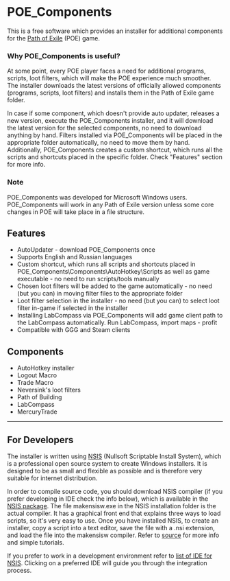 # POE_Components
This is a free software which provides an installer for additional components for the [Path of Exile](https://www.pathofexile.com/game) (POE) game. 

### Why POE_Components is useful?
At some point, every POE player faces a need for additional programs, 
scripts, loot filters, which will make the POE experience much smoother. The installer downloads the latest versions of officially allowed components (programs, scripts, loot filters) and installs them in the Path of Exile game folder.

In case if some component, which doesn't provide auto updater, releases a new version, execute the POE_Components installer, 
and it will download the latest version for the selected components, no need to download anything by hand.
Filters installed via POE_Components will be placed in the appropriate folder automatically, no need to move them by hand.
Additionally, POE_Components creates a custom shortcut, which runs all the scripts and shortcuts placed in the specific folder.
Check "Features" section for more info.

### Note
POE_Components was developed for Microsoft Windows users.
POE_Components will work in any Path of Exile version unless some core changes in POE will take place in a file structure.

## Features
* AutoUpdater - download POE_Components once
* Supports English and Russian languages
* Custom shortcut, which runs all scripts and shortcuts placed in POE_Components\Components\AutoHotkey\Scripts as well as game executable - no need to run scripts/tools manually
* Chosen loot filters will be added to the game automatically - no need (but you can) in moving filter files to the appropriate folder
* Loot filter selection in the installer - no need (but you can) to select loot filter in-game if selected in the installer
* Installing LabCompass via POE_Components will add game client path to the LabCompass automatically. Run LabCompass, import maps - profit
* Compatible with GGG and Steam clients

## Components
* AutoHotkey installer
* Logout Macro
* Trade Macro
* Neversink's loot filters
* Path of Building
* LabCompass
* MercuryTrade
---
## For Developers
The installer is written using [NSIS](http://nsis.sourceforge.net/Main_Page) (Nullsoft Scriptable Install System), which is a professional open source system to create Windows installers. It is designed to be as small and flexible as possible and is therefore very suitable for internet distribution.

In order to compile source code, you should download NSIS compiler (if you prefer developing in IDE check the info below), which is available in the [NSIS package](http://nsis.sourceforge.net/Download). The file makensisw.exe in the NSIS installation folder is the actual compiler. It has a graphical front end that explains three ways to load scripts, so it's very easy to use. Once you have installed NSIS, to create an installer, copy a script into a text editor, save the file with a .nsi extension, and load the file into the makensisw compiler. Refer to [source](http://nsis.sourceforge.net/Simple_tutorials) for more info and simple tutorials.

If you prefer to work in a development environment refer to [list of IDE for NSIS](http://nsis.sourceforge.net/Category:Development_Environments). Clicking on a preferred IDE will guide you through the integration process.
